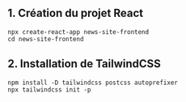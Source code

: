 ## 1. Création du projet React

```
npx create-react-app news-site-frontend
cd news-site-frontend
```

## 2. Installation de TailwindCSS

```
npm install -D tailwindcss postcss autoprefixer
npx tailwindcss init -p
```
